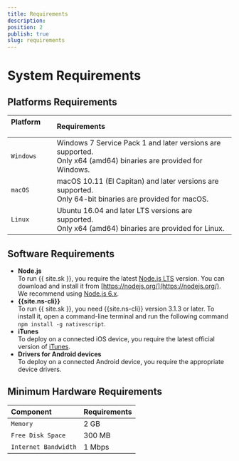 ```yaml
---
title: Requirements
description: 
position: 2
publish: true
slug: requirements
---
```


# System Requirements

## Platforms Requirements

| Platform &nbsp;&nbsp;&nbsp;&nbsp;&nbsp; | Requirements           |
|:----------------------------------------|:-----------------------|
| `Windows`   | Windows 7 Service Pack 1 and later versions are supported.<br /> Only x64 (amd64) binaries are provided for Windows.|
| `macOS`     | macOS 10.11 (El Capitan) and later versions are supported. <br /> Only 64-bit binaries are provided for macOS.      |
| `Linux`     | Ubuntu 16.04 and later LTS versions are supported. <br /> Only x64 (amd64) binaries are provided for Linux.          |

## Software Requirements

* **Node.js**<br /> To run {{ site.sk }}, you require the latest [Node.js LTS](https://github.com/nodejs/LTS#lts-schedule) version. You can download and install it from [https://nodejs.org/](https://nodejs.org/). We recommend using [Node.js 6.x](https://nodejs.org/dist/latest-v6.x/).
* **{{site.ns-cli}}**<br /> To run {{ site.sk }}, you need {{site.ns-cli}} version 3.1.3 or later. To install it, open a command-line terminal and run the following command `npm install -g nativescript`. 
* **iTunes**<br /> To deploy on a connected iOS device, you require the latest official version of [iTunes](http://www.apple.com/bg/itunes/download/).
* **Drivers for Android devices**<br /> To deploy on a connected Android device, you require the appropriate device drivers.

## Minimum Hardware Requirements

| Component               | Requirements |
|:------------------------|:-------------|
| `Memory`                | 2 GB         |
| `Free Disk Space`       | 300 MB       |
| `Internet Bandwidth`    | 1 Mbps       |
